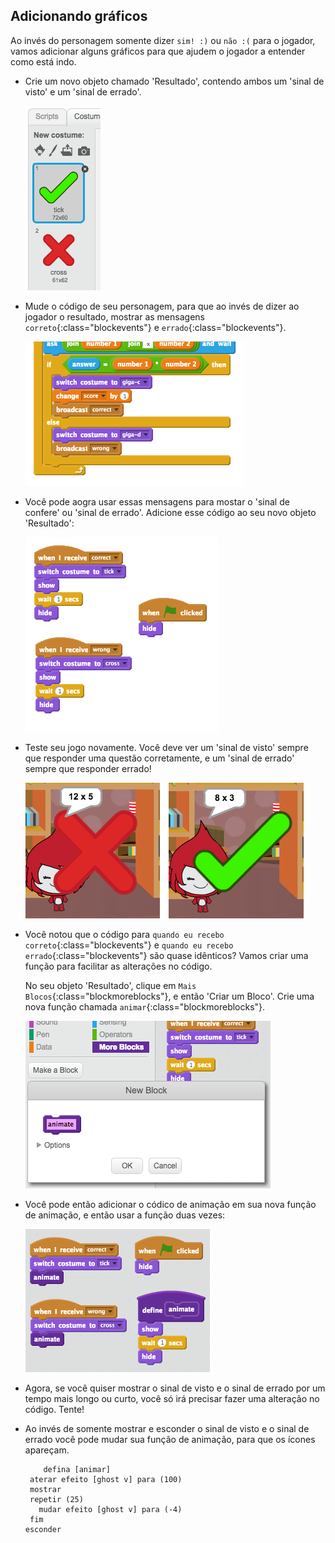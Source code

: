 ## Adicionando gráficos

Ao invés do personagem somente dizer `sim! :)` ou `não :(` para o jogador, vamos adicionar alguns gráficos para que ajudem o jogador a entender como está indo.

+ Crie um novo objeto chamado 'Resultado', contendo ambos um 'sinal de visto' e um 'sinal de errado'.
    
    ![screenshot](images/brain-result.png)

+ Mude o código de seu personagem, para que ao invés de dizer ao jogador o resultado, mostrar as mensagens `correto`{:class="blockevents"} e `errado`{:class="blockevents"}.
    
    ![screenshot](images/brain-broadcast-answer.png)

+ Você pode aogra usar essas mensagens para mostar o 'sinal de confere' ou 'sinal de errado'. Adicione esse código ao seu novo objeto 'Resultado':
    
    ![screenshot](images/brain-show-answer.png)

+ Teste seu jogo novamente. Você deve ver um 'sinal de visto' sempre que responder uma questão corretamente, e um 'sinal de errado' sempre que responder errado!
    
    ![screenshot](images/brain-test-answer.png)

+ Você notou que o código para `quando eu recebo correto`{:class="blockevents"} e `quando eu recebo errado`{:class="blockevents"} são quase idênticos? Vamos criar uma função para facilitar as alterações no código.
    
    No seu objeto 'Resultado', clique em `Mais Blocos`{:class="blockmoreblocks"}, e então 'Criar um Bloco'. Crie uma nova função chamada `animar`{:class="blockmoreblocks"}.
    
    ![screenshot](images/brain-animate-function.png)

+ Você pode então adicionar o códico de animação em sua nova função de animação, e então usar a função duas vezes:
    
    ![screenshot](images/brain-use-function.png)

+ Agora, se você quiser mostrar o sinal de visto e o sinal de errado por um tempo mais longo ou curto, você só irá precisar fazer uma alteração no código. Tente!

+ Ao invés de somente mostrar e esconder o sinal de visto e o sinal de errado você pode mudar sua função de animação, para que os ícones apareçam.
    
    ```blocks
        defina [animar]
     aterar efeito [ghost v] para (100)
     mostrar
     repetir (25)
       mudar efeito [ghost v] para (-4)
     fim
    esconder
    ```